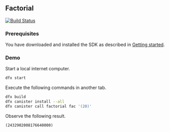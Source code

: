 ## Factorial

[![Build Status](https://travis-ci.org/dfinity-lab/examples.svg?branch=master)](https://travis-ci.org/dfinity-lab/examples?branch=master)

### Prerequisites

You have downloaded and installed the SDK as described in [Getting started](https://sdk.dfinity.org/developers-guide/getting-started.html).

### Demo

Start a local internet computer.

```bash
dfx start
```

Execute the following commands in another tab.

```bash
dfx build
dfx canister install --all
dfx canister call factorial fac '(20)'
```

Observe the following result.

```
(2432902008176640000)
```
